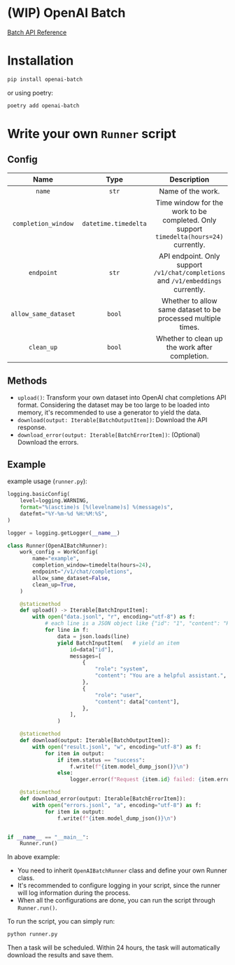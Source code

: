 # (WIP) OpenAI Batch

[Batch API Reference](https://platform.openai.com/docs/api-reference/batch)

# Installation

```sh
pip install openai-batch
```

or using poetry:

```sh
poetry add openai-batch
```

# Write your own `Runner` script

## Config

|         Name         |         Type         |                                       Description                                       |
| :------------------: | :------------------: | :-------------------------------------------------------------------------------------: |
|        `name`        |        `str`         |                                    Name of the work.                                    |
| `completion_window`  | `datetime.timedelta` | Time window for the work to be completed. Only support `timedelta(hours=24)` currently. |
|      `endpoint`      |        `str`         |    API endpoint. Only support `/v1/chat/completions` and `/v1/embeddings` currently.    |
| `allow_same_dataset` |        `bool`        |              Whether to allow same dataset to be processed multiple times.              |
|      `clean_up`      |        `bool`        |                     Whether to clean up the work after completion.                      |

## Methods

- `upload()`: Transform your own dataset into OpenAI chat completions API format. Considering the dataset may be too large to be loaded into memory, it's recommended to use a generator to yield the data.
- `download(output: Iterable[BatchOutputItem])`: Download the API response.
- `download_error(output: Iterable[BatchErrorItem])`: (Optional) Download the errors.

## Example

example usage (`runner.py`):

```python
logging.basicConfig(
    level=logging.WARNING,
    format="%(asctime)s [%(levelname)s] %(message)s",
    datefmt="%Y-%m-%d %H:%M:%S",
)

logger = logging.getLogger(__name__)

class Runner(OpenAIBatchRunner):
    work_config = WorkConfig(
        name="example",
        completion_window=timedelta(hours=24),
        endpoint="/v1/chat/completions",
        allow_same_dataset=False,
        clean_up=True,
    )

    @staticmethod
    def upload() -> Iterable[BatchInputItem]:
        with open("data.jsonl", "r", encoding="utf-8") as f:
            # each line is a JSON object like {"id": "1", "content": "Hello!"}
            for line in f:
                data = json.loads(line)
                yield BatchInputItem(   # yield an item
                    id=data["id"],
                    messages=[
                        {
                            "role": "system",
                            "content": "You are a helpful assistant.",
                        },
                        {
                            "role": "user",
                            "content": data["content"],
                        },
                    ],
                )

    @staticmethod
    def download(output: Iterable[BatchOutputItem]):
        with open("result.jsonl", "w", encoding="utf-8") as f:
            for item in output:
                if item.status == "success":
                    f.write(f"{item.model_dump_json()}\n")
                else:
                    logger.error(f"Request {item.id} failed: {item.error}")

    @staticmethod
    def download_error(output: Iterable[BatchErrorItem]):
        with open("errors.jsonl", "a", encoding="utf-8") as f:
            for item in output:
                f.write(f"{item.model_dump_json()}\n")


if __name__ == "__main__":
    Runner.run()
```

In above example:

- You need to inherit `OpenAIBatchRunner` class and define your own Runner class.
- It's recommended to configure logging in your script, since the runner will log information during the process.
- When all the configurations are done, you can run the script through `Runner.run()`.

To run the script, you can simply run:

```sh
python runner.py
```

Then a task will be scheduled. Within 24 hours, the task will automatically download the results and save them.
